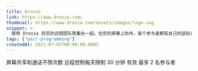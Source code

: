 ```yaml
---
title: Drovio
link: https://www.drovio.com/
thumbnail: https://www.drovio.com/assets/images/logo.svg
snippet: >-
  使用 Drovio 将您的远程团队聚集在一起。在您的屏幕上协作，每个参与者都有自己的鼠标光标，并且你们都可以控制。
tags: ["pair-programming"]
createdAt: 2021-07-02T00:00:00.000Z
---
```

屏幕共享和通话不限次数
远程控制每天限制 30 分钟
有效
最多 2 名参与者